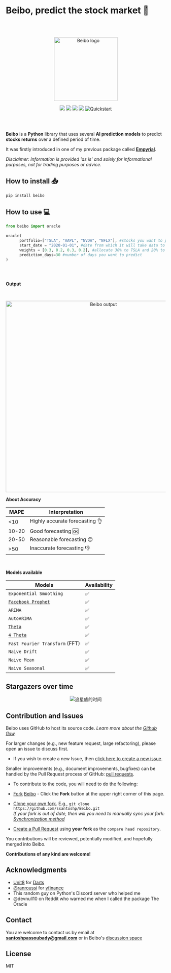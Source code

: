 # Beibo, predict the stock market 💸

<br/>
<br/>

<p align="center">
  <img height="200" src="https://user-images.githubusercontent.com/61618641/147752368-7488930a-49d7-42ae-b14f-50555c5a721e.png" alt="Beibo logo")
</p>

 <br/>
  
<div align="center">
  
![](https://img.shields.io/badge/license-MIT-orange)
![](https://img.shields.io/badge/version-0.1.1-blueviolet)
![](https://img.shields.io/badge/language-python🐍-blue)
![](https://img.shields.io/badge/Open%20source-💜-white)	
[![Quickstart](https://colab.research.google.com/assets/colab-badge.svg)](https://colab.research.google.com/drive/1dn-JklrtCmALfWYz7uVWywVT4breQxm_?usp=sharing)
  
</div>

<br/>
<br/>
  
**Beibo** is a **Python** library that uses several **AI prediction models** to predict **stocks returns** over a defined period of time. 

It was firstly introduced in one of my previous package called [**Empyrial**](https://github.com/ssantoshp/Empyrial). 
  
_Disclaimer: Information is provided 'as is' and solely for informational purposes, not for trading purposes or advice._

## How to install 📥

```py
pip install beibo
```
  
## How to use 💻

  
```py
from beibo import oracle
  
oracle(
      portfolio=["TSLA", "AAPL", "NVDA", "NFLX"], #stocks you want to predict
      start_date = "2020-01-01", #date from which it will take data to predict
      weights = [0.3, 0.2, 0.3, 0.2], #allocate 30% to TSLA and 20% to AAPL...(equal weighting  by default)
      prediction_days=30 #number of days you want to predict
)
  
```
<br/>

**Output**

<br/>

<p align="center">
  <img height="600" src="https://user-images.githubusercontent.com/61618641/147704638-8713f729-c196-4f13-b9f3-b57709ad7e65.png" alt="Beibo output")
</p>

<br/>

**About Accuracy**
<div align="center">
   
| MAPE  | Interpretation |
| ------------- | ------------- |
| <10  | Highly accurate forecasting 👌  |
| 10-20  | Good forecasting 🆗  |
| 20-50  | Reasonable forecasting 😔  |
| >50  | Inaccurate forecasting 👎 |
	
</div>

 <br/>

**Models available**
  
<div align="center">
   
| Models  | Availability |
| ------------- | ------------- |
| ```Exponential Smoothing```  |  ✅  |
| [```Facebook Prophet```](https://github.com/facebook/prophet)  |  ✅  |
| ```ARIMA```  |  ✅  |
| ```AutoARIMA```  |  ✅  |
| [```Theta```](https://robjhyndman.com/papers/Theta.pdf) |  ✅  |
| [```4 Theta```](https://github.com/Mcompetitions/M4-methods/blob/master/4Theta%20method.R)  |  ✅  |
| ```Fast Fourier Transform``` (FFT)  |  ✅  |
| ```Naive Drift```  |  ✅  |
| ```Naive Mean```  |  ✅  |
| ```Naive Seasonal```  |  ✅  |
	
</div>

  
## Stargazers over time

<div align="center">
	
![追星族的时间](https://starchart.cc/ssantoshp/Beibo.svg)
	
</div>

## Contribution and Issues

Beibo uses GitHub to host its source code.  *Learn more about the [Github flow](https://docs.github.com/en/get-started/quickstart/github-flow).*  

For larger changes (e.g., new feature request, large refactoring), please open an issue to discuss first.  

* If you wish to create a new Issue, then [click here to create a new issue](https://github.com/ssantoshp/Beibo/issues/new/choose).  

Smaller improvements (e.g., document improvements, bugfixes) can be handled by the Pull Request process of GitHub: [pull requests](https://github.com/ssantoshp/Beibo/pulls).  

* To contribute to the code, you will need to do the following:  

 * [Fork](https://docs.github.com/en/get-started/quickstart/fork-a-repo#forking-a-repository) [Beibo](https://github.com/ssantoshp/Beibo) - Click the **Fork** button at the upper right corner of this page. 
 * [Clone your own fork](https://docs.github.com/en/get-started/quickstart/fork-a-repo#cloning-your-forked-repository).  E.g., ```git clone https://github.com/ssantoshp/Beibo.git```  
  *If your fork is out of date, then will you need to manually sync your fork: [Synchronization method](https://help.github.com/articles/syncing-a-fork/)*
 * [Create a Pull Request](https://github.com/ssantoshp/Beibo/pulls) using **your fork** as the `compare head repository`. 

You contributions will be reviewed, potentially modified, and hopefully merged into Beibo.  

**Contributions of any kind are welcome!**

## Acknowledgments

- [Unit8](https://github.com/unit8co) for [Darts](https://github.com/unit8co/darts)
- [@ranroussi](https://github.com/ranaroussi) for [yfinance](https://github.com/ranaroussi/yfinance) 
- This random guy on Python's Discord server who helped me 
- @devnull10 on Reddit who warned me when I called the package The Oracle

## Contact

You are welcome to contact us by email at **santoshpassoubady@gmail.com** or in Beibo's [discussion space](https://github.com/ssantoshp/Beibo/discussions)

## License

MIT
